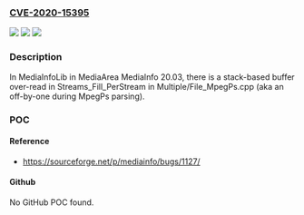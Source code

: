 ### [CVE-2020-15395](https://cve.mitre.org/cgi-bin/cvename.cgi?name=CVE-2020-15395)
![](https://img.shields.io/static/v1?label=Product&message=n%2Fa&color=blue)
![](https://img.shields.io/static/v1?label=Version&message=n%2Fa&color=blue)
![](https://img.shields.io/static/v1?label=Vulnerability&message=n%2Fa&color=brighgreen)

### Description

In MediaInfoLib in MediaArea MediaInfo 20.03, there is a stack-based buffer over-read in Streams_Fill_PerStream in Multiple/File_MpegPs.cpp (aka an off-by-one during MpegPs parsing).

### POC

#### Reference
- https://sourceforge.net/p/mediainfo/bugs/1127/

#### Github
No GitHub POC found.

